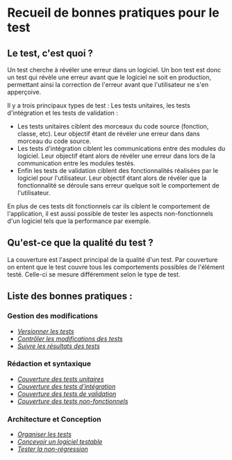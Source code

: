 Recueil de bonnes pratiques pour le test
===============================================

Le test, c'est quoi ?
----------------------------

Un test cherche à révéler une erreur dans un logiciel. 
Un bon test est donc un test qui révèle une erreur avant que le logiciel ne soit en production, permettant ainsi la correction de l'erreur avant que l'utilisateur ne s'en apperçoive.

Il y a trois principaux types de test : Les tests unitaires, les tests d'intégration et les tests de validation : 
* Les tests unitaires ciblent des morceaux du code source (fonction, classe, etc). Leur objectif étant de révéler une erreur dans dans morceau du code source.
* Les tests d'intégration ciblent les communications entre des modules du logiciel. Leur objectif étant alors de révéler une erreur dans lors de la communication entre les modules testés.
* Enfin les tests de validation ciblent des fonctionnalités réalisées par le logiciel pour l'utilisateur. Leur objectif étant alors de révéler que la fonctionnalité se déroule sans erreur quelque soit le comportement de l'utilisateur.

En plus de ces tests dit fonctionnels car ils ciblent le comportement de l'application, il est aussi possible de tester les aspects non-fonctionnels d'un logiciel tels que la performance par exemple.

Qu'est-ce que la qualité du test ?
----------------------------------

La couverture est l'aspect principal de la qualité d'un test.
Par couverture on entent que le test couvre tous les comportements possibles de l'élément testé.
Celle-ci se mesure différemment selon le type de test.

Liste des bonnes pratiques :
----------------------------

### Gestion des modifications
* _[Versionner les tests](./pratiques/Test-Modif-1-versioner.md)_
* _[Contrôler les modifications des tests](./pratiques/Test-Modif-2-modifications.md)_
* _[Suivre les résultats des tests](./pratiques/Test-Modif-3-suivie.md)_

### Rédaction et syntaxique

* _[Couverture des tests unitaires](./pratiques/Test-Redac-1-tu.md)_
* _[Couverture des tests d'intégration](./pratiques/Test-Redac-2-ti.md)_
* _[Couverture des tests de validation](./pratiques/Test-Redac-3-tv.md)_
* _[Couverture des tests non-fonctionnels](./pratiques/Test-Redac-3-tnf.md)_

### Architecture et Conception
* _[Organiser les tests](./pratiques/Test-Archi-1-organiser.md)_
* _[Concevoir un logiciel testable](./pratiques/Test-Archi-2-testable.md)_
* _[Tester la non-régression](./pratiques/Test-Archi-3-non-regression.md)_

